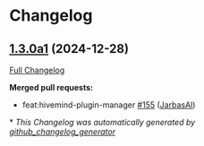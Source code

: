 # Changelog

## [1.3.0a1](https://github.com/OpenVoiceOS/ovos-bus-client/tree/1.3.0a1) (2024-12-28)

[Full Changelog](https://github.com/OpenVoiceOS/ovos-bus-client/compare/1.2.0...1.3.0a1)

**Merged pull requests:**

- feat:hivemind-plugin-manager [\#155](https://github.com/OpenVoiceOS/ovos-bus-client/pull/155) ([JarbasAl](https://github.com/JarbasAl))



\* *This Changelog was automatically generated by [github_changelog_generator](https://github.com/github-changelog-generator/github-changelog-generator)*
